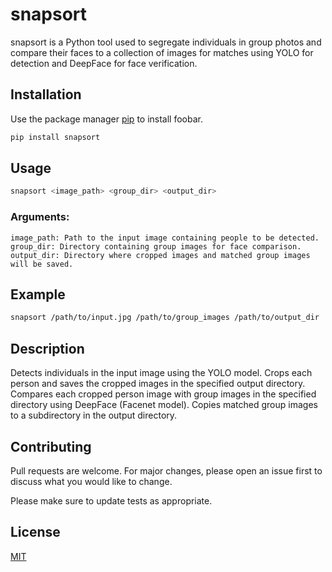 # snapsort

snapsort is a Python tool used to segregate individuals in group photos and compare their faces to a collection of images for matches using YOLO for detection and DeepFace for face verification.

## Installation

Use the package manager [pip](https://pip.pypa.io/en/stable/) to install foobar.

```bash
pip install snapsort
```

## Usage

```bash
snapsort <image_path> <group_dir> <output_dir>
```
### Arguments:

    image_path: Path to the input image containing people to be detected.
    group_dir: Directory containing group images for face comparison.
    output_dir: Directory where cropped images and matched group images will be saved.

## Example
```bash
snapsort /path/to/input.jpg /path/to/group_images /path/to/output_dir
```
## Description
Detects individuals in the input image using the YOLO model.
Crops each person and saves the cropped images in the specified output directory.
Compares each cropped person image with group images in the specified directory using DeepFace (Facenet model).
Copies matched group images to a subdirectory in the output directory.


## Contributing

Pull requests are welcome. For major changes, please open an issue first
to discuss what you would like to change.

Please make sure to update tests as appropriate.

## License

[MIT](https://choosealicense.com/licenses/mit/)
